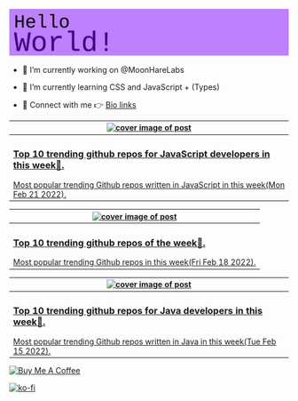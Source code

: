 [![Hello World!](https://github.com/ksenginew/ksenginew/raw/main/header.svg)](#nolink)

- 🔭 I’m currently working on @MoonHareLabs  

- 🌱 I’m currently learning CSS and JavaScript + (Types)    

- 💌 Connect with me 👉 [Bio links](https://ksengine.bio.link)

<!-- blog  posts start -->
<a href="https://dev.to/ksengine/top-10-trending-github-repos-for-javascript-developers-in-this-week-1ie8">
<table>
<thead>
<tr>
<th>
<img src="https://res.cloudinary.com/practicaldev/image/fetch/s--r6-VS6CG--/c_imagga_scale,f_auto,fl_progressive,h_420,q_auto,w_1000/https://images.unsplash.com/photo-1643138591291-f9142828adcd%3Fcrop%3Dentropy%26cs%3Dtinysrgb%26fit%3Dmax%26fm%3Djpg%26ixid%3DMnwyODI4ODF8MHwxfHJhbmRvbXx8fHx8fHx8fDE2NDU0NDMzMTQ%26ixlib%3Drb-1.2.1%26q%3D80%26w%3D1080" alt="cover image of post" width="500px" height="auto"/>
</th>
</tr>
</thead>
<tbody>
<tr>
<td>
<h3>Top 10 trending github repos for JavaScript developers in this week🎁.</h3>
Most popular trending Github repos written in JavaScript in this week(Mon Feb 21 2022).
</td>
</tr>
</tbody>
</table>
</a>



<a href="https://dev.to/ksengine/top-10-trending-github-repos-of-the-week-50gl">
<table>
<thead>
<tr>
<th>
<img src="https://res.cloudinary.com/practicaldev/image/fetch/s--ALNH9mKF--/c_imagga_scale,f_auto,fl_progressive,h_420,q_auto,w_1000/https://images.unsplash.com/photo-1477949331575-2763034b5fb5%3Fcrop%3Dentropy%26cs%3Dtinysrgb%26fit%3Dmax%26fm%3Djpg%26ixid%3DMnwyODI4ODF8MHwxfHJhbmRvbXx8fHx8fHx8fDE2NDUxODQyMzg%26ixlib%3Drb-1.2.1%26q%3D80%26w%3D1080" alt="cover image of post" width="500px" height="auto"/>
</th>
</tr>
</thead>
<tbody>
<tr>
<td>
<h3>Top 10 trending github repos of the week🍓.</h3>
Most popular trending Github repos in this week(Fri Feb 18 2022).
</td>
</tr>
</tbody>
</table>
</a>



<a href="https://dev.to/ksengine/top-10-trending-github-repos-for-java-developers-in-this-week-o20">
<table>
<thead>
<tr>
<th>
<img src="https://res.cloudinary.com/practicaldev/image/fetch/s--Magj8ayT--/c_imagga_scale,f_auto,fl_progressive,h_420,q_auto,w_1000/https://images.unsplash.com/photo-1479894127662-a987d1e38f82%3Fcrop%3Dentropy%26cs%3Dtinysrgb%26fit%3Dmax%26fm%3Djpg%26ixid%3DMnwyODI4ODF8MHwxfHJhbmRvbXx8fHx8fHx8fDE2NDQ5MjQ5NjM%26ixlib%3Drb-1.2.1%26q%3D80%26w%3D1080" alt="cover image of post" width="500px" height="auto"/>
</th>
</tr>
</thead>
<tbody>
<tr>
<td>
<h3>Top 10 trending github repos for Java developers in this week💙.</h3>
Most popular trending Github repos written in Java in this week(Tue Feb 15 2022).
</td>
</tr>
</tbody>
</table>
</a>
<!-- blog  posts end -->

<a href="https://www.buymeacoffee.com/ksengine">
  <img src="https://cdn.buymeacoffee.com/buttons/v2/default-yellow.png" alt="Buy Me A Coffee" width="200px" height="auto"/>
</a>

[![ko-fi](https://ko-fi.com/img/githubbutton_sm.svg)](https://ko-fi.com/D1D473BME)
